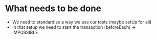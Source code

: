 # What needs to be done

- We need to standardise a way we use our tests (maybe setUp for all)
- In that setup we need to start the transaction (beforeEach) -> IMPOSSIBLE

